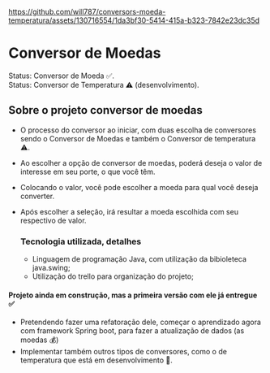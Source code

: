 https://github.com/will787/conversors-moeda-temperatura/assets/130716554/1da3bf30-5414-415a-b323-7842e23dc35d


<h1>Conversor de Moedas</h1>

Status: Conversor de Moeda ✅.<br>
Status: Conversor de Temperatura ⚠️ (desenvolvimento).<br>

<h2>Sobre o projeto conversor de moedas</h2>

+ O processo do conversor ao iniciar, com duas escolha de conversores sendo o Conversor de Moedas e também o Conversor de temperatura ⚠️.
+ Ao escolher a opção de conversor de moedas, poderá deseja o valor de interesse em seu porte, o que você têm.
+ Colocando o valor, você pode escolher a moeda para qual você deseja converter.
+ Após escolher a seleção, irá resultar a moeda escolhida com seu respectivo de valor.

  <h3>Tecnologia utilizada, detalhes</h3>

  + Linguagem de programação Java, com utilização da bibioleteca java.swing;
  + Utilização do trello para organização do projeto;
    
<h4>Projeto ainda em construção, mas a primeira versão com ele já entregue ✅ </h4>

- Pretendendo fazer uma refatoração dele, começar o aprendizado agora com framework Spring boot, para fazer a atualização de dados (as moedas  💰)
- Implementar também outros tipos de conversores, como o de temperatura que está em desenvolvimento  🔲.



